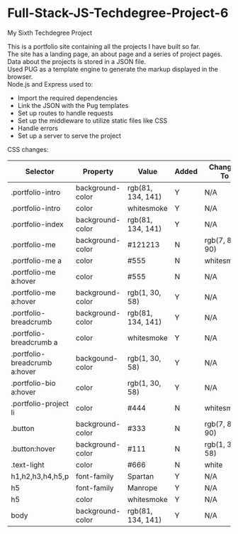 # Full-Stack-JS-Techdegree-Project-6
 My Sixth Techdegree Project

 This is a portfolio site containing all the projects I have built so far.  
 The site has a landing page, an about page and a series of project pages.  
 Data about the projects is stored in a JSON file.  
 Used PUG as a template engine to generate the markup displayed in the browser.  
 Node.js and Express used to:  
 - Import the required dependencies
 - Link the JSON with the Pug templates
 - Set up routes to handle requests
 - Set up the middleware to utilize static files like CSS
 - Handle errors
 - Set up a server to serve the project

 CSS changes:


| Selector | Property | Value | Added | Changed To | Removed | 
| --- | --- | --- | --- | --- | --- | 
| .portfolio-intro | background-color | rgb(81, 134, 141) | Y | N/A | N/A |
| .portfolio-intro | color | whitesmoke | Y | N/A | N/A |
| .portfolio-index | background-color | rgb(81, 134, 141) | Y | N/A | N/A |
| .portfolio-me | background-color | #121213 | N | rgb(7, 80, 90) | N/A |
| .portfolio-me a | color | #555 | N | whitesmoke | N/A |
| .portfolio-me a:hover | color | #555 | N | N/A | Y |
| .portfolio-me a:hover | background-color | rgb(1, 30, 58) | Y | N/A | N/A |
| .portfolio-breadcrumb | background-color | rgb(81, 134, 141) | Y | N/A | N/A |
| .portfolio-breadcrumb a | color | whitesmoke | Y | N/A | N/A |
| .portfolio-breadcrumb a:hover | backgound-color | rgb(1, 30, 58) | Y | N/A | N/A |
| .portfolio-bio a:hover | color | rgb(1, 30, 58) | Y | N/A | N/A |
| .portfolio-project li | color | #444 | N | whitesmoke | N/A |
| .button | background-color | #333 | N | rgb(7, 80, 90) | N/A |
| .button:hover | background-color | #111 | N | rgb(1, 30, 58) | N/A |
| .text-light | color | #666 | N | white | N/A |
| h1,h2,h3,h4,h5,p | font-family | Spartan | Y | N/A | N/A |
| h5 | font-family | Manrope | Y | N/A | N/A |
| h5 | color | whitesmoke | Y | N/A | N/A |
| body | background-color | rgb(81, 134, 141) | Y | N/A | N/A |
